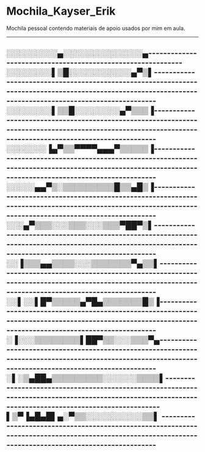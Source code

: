# Mochila_Kayser_Erik

Mochila pessoal contendo materiais de apoio usados por mim em aula.

-----------------------------------------------------------------------------------------------------------------------------------------------------------------------------------


░░░░░░░░░▄░░░░░░░░░░░░░░▄------------------------------------------------------------
░░░░░░░░▌▒█░░░░░░░░░░░▄▀▒▌---------------------------------------------------------------------------------------------------------------------------------------------------------
░░░░░░░░▌▒▒█░░░░░░░░▄▀▒▒▒▐---------------------------------------------------------------------------------------------------------------------------------------------------------
░░░░░░░▐▄▀▒▒▀▀▀▀▄▄▄▀▒▒▒▒▒▐---------------------------------------------------------------------------------------------------------------------------------------------------------
░░░░░▄▄▀▒░▒▒▒▒▒▒▒▒▒█▒▒▄█▒▐---------------------------------------------------------------------------------------------------------------------------------------------------------
░░░▄▀▒▒▒░░░▒▒▒░░░▒▒▒▀██▀▒▌---------------------------------------------------------------------------------------------------------------------------------------------------------
░░▐▒▒▒▄▄▒▒▒▒░░░▒▒▒▒▒▒▒▀▄▒▒▌--------------------------------------------------------------------------------------------------------------------------------------------------------
░░▌░░▌█▀▒▒▒▒▒▄▀█▄▒▒▒▒▒▒▒█▒▐--------------------------------------------------------------------------------------------------------------------------------------------------------
░▐░░░▒▒▒▒▒▒▒▒▌██▀▒▒░░░▒▒▒▀▄--------------------------------------------------------------------------------------------------------------------------------------------------------
░▌░▒▄██▄▒▒▒▒▒▒▒▒▒░░░░░░▒▒▒▒▌-------------------------------------------------------------------------------------------------------------------------------------------------------
▌▒▀▐▄█▄█▌▄░▀▒▒░░░░░░░░░░▒▒▌ -------------------------------------------------------------------------------------------------------------------------------------------------------
-----------------------------------------------------------------------------------------------------------------------------------------------------------------------------------
